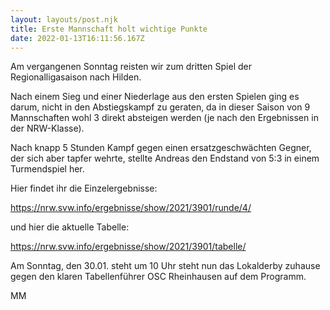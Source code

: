 ```yaml
---
layout: layouts/post.njk
title: Erste Mannschaft holt wichtige Punkte
date: 2022-01-13T16:11:56.167Z
---
```

Am vergangenen Sonntag reisten wir zum dritten Spiel der Regionalligasaison nach Hilden. 

Nach einem Sieg und einer Niederlage aus den ersten Spielen ging es darum, nicht in den Abstiegskampf zu geraten, da in dieser Saison von 9 Mannschaften wohl 3 direkt absteigen werden (je nach den Ergebnissen in der NRW-Klasse).

Nach knapp 5 Stunden Kampf gegen einen ersatzgeschwächten Gegner, der sich aber tapfer wehrte, stellte Andreas den Endstand von 5:3 in einem Turmendspiel her.

Hier findet ihr die Einzelergebnisse:

<https://nrw.svw.info/ergebnisse/show/2021/3901/runde/4/>

und hier die aktuelle Tabelle:

https://nrw.svw.info/ergebnisse/show/2021/3901/tabelle/

Am Sonntag, den 30.01. steht um 10 Uhr steht nun das Lokalderby zuhause gegen den klaren Tabellenführer OSC Rheinhausen auf dem Programm.



MM